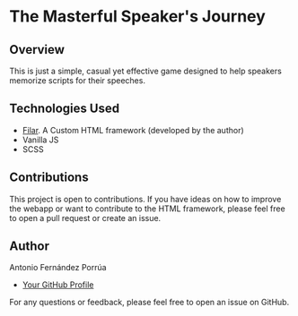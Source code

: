 # The Masterful Speaker's Journey

## Overview

This is just a simple, casual yet effective game designed to help speakers memorize scripts for their speeches.

## Technologies Used

- [Filar](https://github.com/hacknlove/filar). A Custom HTML framework (developed by the author)
- Vanilla JS
- SCSS

## Contributions

This project is open to contributions. If you have ideas on how to improve the webapp or want to contribute to the HTML framework, please feel free to open a pull request or create an issue.


## Author

Antonio Fernández Porrúa

- [Your GitHub Profile](https://github.com/hacknlove)

For any questions or feedback, please feel free to open an issue on GitHub.
